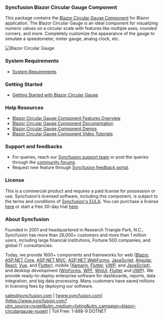 ### Syncfusion Blazor Circular Gauge Component

This package contains the [Blazor Circular Gauge Component](https://www.syncfusion.com/blazor-components/blazor-circular-gauge?utm_source=nuget&utm_medium=listing&utm_campaign=blazor-circulargauge-nuget) for Blazor application. The Blazor Circular Gauge is an ideal component for visualizing numeric values on a circular scale with features like multiple axes, rounded corners, and more. Completely customize the appearance of the gauge to simulate a speedometer, meter gauge, analog clock, etc.

![Blazor Circular Gauge](https://raw.githubusercontent.com/SyncfusionExamples/nuget-img/master/blazor/blazor-circular-gauge.png)

### System Requirements

* [System Requirements](https://blazor.syncfusion.com/documentation/system-requirements?utm_source=nuget&utm_medium=listing&utm_campaign=blazor-circulargauge-nuget)

### Getting Started

* [Getting Started with Blazor Circular Gauge](https://blazor.syncfusion.com/documentation/circular-gauge/getting-started?utm_source=nuget&utm_medium=listing&utm_campaign=blazor-circulargauge-nuget)

### Help Resources

* [Blazor Circular Gauge Component Features Overview](https://www.syncfusion.com/blazor-components/blazor-circular-gauge?utm_source=nuget&utm_medium=listing&utm_campaign=blazor-circulargauge-nuget)
* [Blazor Circular Gauge Component Documentation](https://blazor.syncfusion.com/documentation/circular-gauge/getting-started?utm_source=nuget&utm_medium=listing&utm_campaign=blazor-circulargauge-nuget)
* [Blazor Circular Gauge Component Demos](https://blazor.syncfusion.com/demos/circular-gauge/default-functionalities?utm_source=nuget&utm_medium=listing&utm_campaign=blazor-circulargauge-nuget)
* [Blazor Circular Gauge Component Video Tutorials](https://www.syncfusion.com/tutorial-videos/blazor/circular-gauge?utm_source=nuget&utm_medium=listing&utm_campaign=blazor-circulargauge-nuget)

### Support and feedbacks

* For queries, reach our [Syncfusion support team](https://www.syncfusion.com/support/directtrac/incidents/newincident?utm_source=nuget&utm_medium=listing&utm_campaign=blazor-circulargauge-nuget) or post the queries through the [community forums](https://www.syncfusion.com/forums/blazor-components?utm_source=nuget&utm_medium=listing&utm_campaign=blazor-circulargauge-nuget). 
* Request new feature through [Syncfusion feedback portal](https://www.syncfusion.com/feedback/blazor-components?utm_source=nuget&utm_medium=listing&utm_campaign=blazor-circulargauge-nuget).

### License

This is a commercial product and requires a paid license for possession or use. Syncfusion’s licensed software, including this component, is subject to the terms and conditions of [Syncfusion's EULA](https://www.syncfusion.com/eula/es/?utm_source=nuget&utm_medium=listing&utm_campaign=blazor-circulargauge-nuget). You can purchase a license [here](https://www.syncfusion.com/sales/products?utm_source=nuget&utm_medium=listing&utm_campaign=blazor-circulargauge-nuget) or start a free 30-day trial [here](https://www.syncfusion.com/account/manage-trials/start-trials?utm_source=nuget&utm_medium=listing&utm_campaign=blazor-circulargauge-nuget).

### About Syncfusion

Founded in 2001 and headquartered in Research Triangle Park, N.C., Syncfusion has more than 26,000+ customers and more than 1 million users, including large financial institutions, Fortune 500 companies, and global IT consultancies.
 
Today, we provide 1600+ components and frameworks for web ([Blazor](https://www.syncfusion.com/blazor-components?utm_source=nuget&utm_medium=listing&utm_campaign=blazor-circulargauge-nuget), [ASP.NET Core](https://www.syncfusion.com/aspnet-core-ui-controls?utm_source=nuget&utm_medium=listing&utm_campaign=blazor-circulargauge-nuget), [ASP.NET MVC](https://www.syncfusion.com/aspnet-mvc-ui-controls?utm_source=nuget&utm_medium=listing&utm_campaign=blazor-circulargauge-nuget), [ASP.NET WebForms](https://www.syncfusion.com/jquery/aspnet-webforms-ui-controls?utm_source=nuget&utm_medium=listing&utm_campaign=blazor-circulargauge-nuget), [JavaScript](https://www.syncfusion.com/javascript-ui-controls?utm_source=nuget&utm_medium=listing&utm_campaign=blazor-circulargauge-nuget), [Angular](https://www.syncfusion.com/angular-ui-components?utm_source=nuget&utm_medium=listing&utm_campaign=blazor-circulargauge-nuget), [React](https://www.syncfusion.com/react-ui-components?utm_source=nuget&utm_medium=listing&utm_campaign=blazor-circulargauge-nuget), [Vue](https://www.syncfusion.com/vue-ui-components?utm_source=nuget&utm_medium=listing&utm_campaign=blazor-circulargauge-nuget), and [Flutter](https://www.syncfusion.com/flutter-widgets?utm_source=nuget&utm_medium=listing&utm_campaign=blazor-circulargauge-nuget)), mobile ([Xamarin](https://www.syncfusion.com/xamarin-ui-controls?utm_source=nuget&utm_medium=listing&utm_campaign=blazor-circulargauge-nuget), [Flutter](https://www.syncfusion.com/flutter-widgets?utm_source=nuget&utm_medium=listing&utm_campaign=blazor-circulargauge-nuget), [UWP](https://www.syncfusion.com/uwp-ui-controls?utm_source=nuget&utm_medium=listing&utm_campaign=blazor-circulargauge-nuget), and [JavaScript](https://www.syncfusion.com/javascript-ui-controls?utm_source=nuget&utm_medium=listing&utm_campaign=blazor-circulargauge-nuget)), and desktop development ([WinForms](https://www.syncfusion.com/winforms-ui-controls?utm_source=nuget&utm_medium=listing&utm_campaign=blazor-circulargauge-nuget), [WPF](https://www.syncfusion.com/wpf-controls?utm_source=nuget&utm_medium=listing&utm_campaign=blazor-circulargauge-nuget), [WinUI](https://www.syncfusion.com/winui-controls?utm_source=nuget&utm_medium=listing&utm_campaign=blazor-circulargauge-nuget), [Flutter](https://www.syncfusion.com/flutter-widgets?utm_source=nuget&utm_medium=listing&utm_campaign=blazor-circulargauge-nuget) and [UWP](https://www.syncfusion.com/uwp-ui-controls?utm_source=nuget&utm_medium=listing&utm_campaign=blazor-circulargauge-nuget)). We provide ready-to-deploy enterprise software for dashboards, reports, data integration, and big data processing. Many customers have saved millions in licensing fees by deploying our software.

[sales@syncfusion.com](mailto:sales@syncfusion.com?Subject=Syncfusion%20Blazor%20-%20NuGet) | [www.syncfusion.com](https://www.syncfusion.com?utm_source=nuget&utm_medium=listing&utm_campaign=blazor-circulargauge-nuget) | Toll Free: 1-888-9 DOTNET